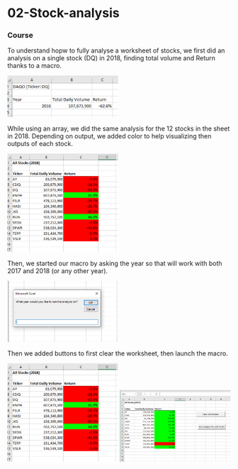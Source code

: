 # 02-Stock-analysis

### Course
To understand hopw to fully analyse a worksheet of stocks, we first did an analysis on a single stock (DQ) in 2018, finding total volume and Return thanks to a macro.

<img src="01 DQ Analysis.png" width="250">

While using an array, we did the same analysis for the 12 stocks in the sheet in 2018. Depending on output, we added color to help visualizing then outputs of each stock.

<img src="02 All Stocks 2018 no button.png" width="250">

Then, we started our macro by asking the year so that will work with both 2017 and 2018 (or any other year).

<img src="03 year.png" width="250">

Then we added buttons to first clear the worksheet, then launch the macro.

<img src="02 All Stocks 2018 no button.png" width="250">
<img src="04 All Stocks 2017.png" width="250">

